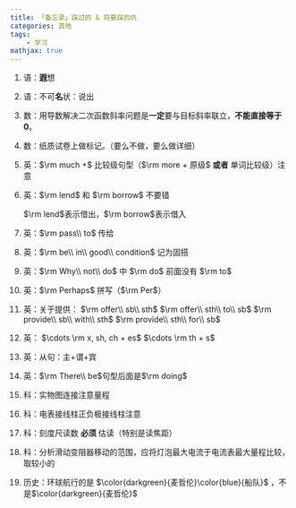 ```yaml
---
title: 「备忘录」踩过的 & 将要踩的坑
categories: 其他
tags:
    - 学习
mathjax: true
---
```


1. 语：**遐**想

2. 语：不可**名**状：说出

1. 数：用导数解决二次函数斜率问题是**一定**要与目标斜率联立，**不能直接等于$0$**。

2. 数：纸质试卷上做标记。（要么不做，要么做详细）

1. 英：$\rm much +$ 比较级句型（$\rm more + 原级$ **或者** 单词比较级）注意

2. 英：$\rm lend$ 和 $\rm borrow$ 不要错

    $\rm lend$表示借出，$\rm borrow$表示借入

3. 英：$\rm pass\\ to$ 传给

4. 英：$\rm be\\ in\\ good\\ condition$ 记为固搭

5. 英：$\rm Why\\ not\\ do$ 中 $\rm do$ 前面没有 $\rm to$

6. 英：$\rm Perhaps$ 拼写（$\rm Per$）

7. 英：关于提供：
    $\rm offer\\ sb\\ sth$
    $\rm offer\\ sth\\ to\\ sb$
    $\rm provide\\ sb\\ with\\ sth$
    $\rm provide\\ sth\\ for\\ sb$

8. 英：
   $\cdots \rm x, sh, ch + es$
   $\cdots \rm th + s$

9. 英：从句：主$+$谓$+$宾

8. 英：$\rm There\\ be$句型后面是$\rm doing$

1. 科：实物图连接注意量程

2. 科：电表接线柱正负极接线柱注意

3. 科：刻度尺读数 **必须** 估读（特别是读焦距）

4. 科：分析滑动变阻器移动的范围，应将灯泡最大电流于电流表最大量程比较，取较小的

1. 历史：环球航行的是 $\color{darkgreen}{麦哲伦}\color{blue}{船队}$ ，不是$\color{darkgreen}{麦哲伦}$